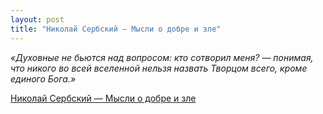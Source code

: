 ```yaml
---
layout: post
title: "Николай Сербский — Мысли о добре и зле"
---
```


*«Духовные не бьются над вопросом: кто сотворил меня? — понимая, что никого во всей вселенной нельзя назвать Творцом всего, кроме единого Бога.»*

[Николай Сербский — Мысли о добре и зле](http://www.pravbeseda.ru/library/index.php?page=book&id=245)